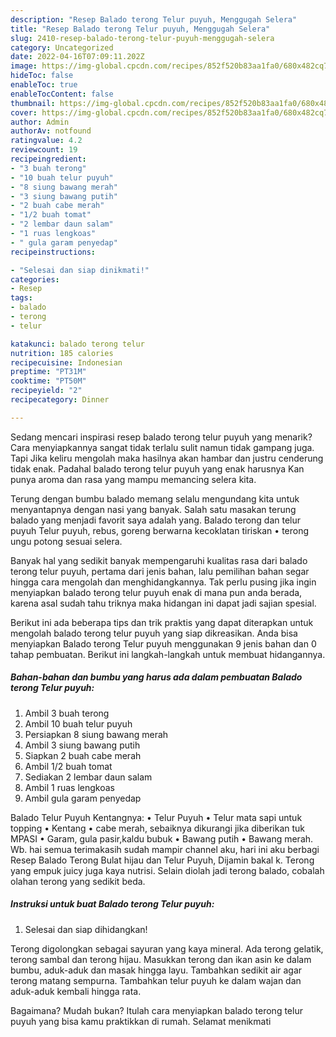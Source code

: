 ```yaml
---
description: "Resep Balado terong Telur puyuh, Menggugah Selera"
title: "Resep Balado terong Telur puyuh, Menggugah Selera"
slug: 2410-resep-balado-terong-telur-puyuh-menggugah-selera
category: Uncategorized
date: 2022-04-16T07:09:11.202Z
image: https://img-global.cpcdn.com/recipes/852f520b83aa1fa0/680x482cq70/balado-terong-telur-puyuh-foto-resep-utama.jpg
hideToc: false
enableToc: true
enableTocContent: false
thumbnail: https://img-global.cpcdn.com/recipes/852f520b83aa1fa0/680x482cq70/balado-terong-telur-puyuh-foto-resep-utama.jpg
cover: https://img-global.cpcdn.com/recipes/852f520b83aa1fa0/680x482cq70/balado-terong-telur-puyuh-foto-resep-utama.jpg
author: Admin
authorAv: notfound
ratingvalue: 4.2
reviewcount: 19
recipeingredient:
- "3 buah terong"
- "10 buah telur puyuh"
- "8 siung bawang merah"
- "3 siung bawang putih"
- "2 buah cabe merah"
- "1/2 buah tomat"
- "2 lembar daun salam"
- "1 ruas lengkoas"
- " gula garam penyedap"
recipeinstructions:

- "Selesai dan siap dinikmati!"
categories:
- Resep
tags:
- balado
- terong
- telur

katakunci: balado terong telur 
nutrition: 185 calories
recipecuisine: Indonesian
preptime: "PT31M"
cooktime: "PT50M"
recipeyield: "2"
recipecategory: Dinner

---
```



Sedang mencari inspirasi resep balado terong telur puyuh yang menarik? Cara menyiapkannya sangat tidak terlalu sulit namun tidak gampang juga. Tapi Jika keliru mengolah maka hasilnya akan hambar dan justru cenderung tidak enak. Padahal balado terong telur puyuh yang enak harusnya Kan punya aroma dan rasa yang mampu memancing selera kita.


Terung dengan bumbu balado memang selalu mengundang kita untuk menyantapnya dengan nasi yang banyak. Salah satu masakan terung balado yang menjadi favorit saya adalah yang. Balado terong dan telur puyuh Telur puyuh, rebus, goreng berwarna kecoklatan tiriskan • terong ungu potong sesuai selera.

Banyak hal yang sedikit banyak mempengaruhi kualitas rasa dari balado terong telur puyuh, pertama dari jenis bahan, lalu pemilihan bahan segar hingga cara mengolah dan menghidangkannya. Tak perlu pusing jika ingin menyiapkan balado terong telur puyuh enak di mana pun anda berada, karena asal sudah tahu triknya maka hidangan ini dapat jadi sajian spesial.


Berikut ini ada beberapa tips dan trik praktis yang dapat diterapkan untuk mengolah balado terong telur puyuh yang siap dikreasikan. Anda bisa menyiapkan Balado terong Telur puyuh menggunakan 9 jenis bahan dan 0 tahap pembuatan. Berikut ini langkah-langkah untuk membuat hidangannya.

<!--inarticleads1-->

##### Bahan-bahan dan bumbu yang harus ada dalam pembuatan Balado terong Telur puyuh:

1. Ambil 3 buah terong
1. Ambil 10 buah telur puyuh
1. Persiapkan 8 siung bawang merah
1. Ambil 3 siung bawang putih
1. Siapkan 2 buah cabe merah
1. Ambil 1/2 buah tomat
1. Sediakan 2 lembar daun salam
1. Ambil 1 ruas lengkoas
1. Ambil  gula garam penyedap


Balado Telur Puyuh Kentangnya: • Telur Puyuh • Telur mata sapi untuk topping • Kentang • cabe merah, sebaiknya dikurangi jika diberikan tuk MPASI • Garam, gula pasir,kaldu bubuk • Bawang putih • Bawang merah. Wb. hai semua terimakasih sudah mampir channel aku, hari ini aku berbagi Resep Balado Terong Bulat hijau dan Telur Puyuh, Dijamin bakal k. Terong yang empuk juicy juga kaya nutrisi. Selain diolah jadi terong balado, cobalah olahan terong yang sedikit beda. 

<!--inarticleads2-->

##### Instruksi untuk buat Balado terong Telur puyuh:


1. Selesai dan siap dihidangkan!

Terong digolongkan sebagai sayuran yang kaya mineral. Ada terong gelatik, terong sambal dan terong hijau. Masukkan terong dan ikan asin ke dalam bumbu, aduk-aduk dan masak hingga layu. Tambahkan sedikit air agar terong matang sempurna. Tambahkan telur puyuh ke dalam wajan dan aduk-aduk kembali hingga rata. 

Bagaimana? Mudah bukan? Itulah cara menyiapkan balado terong telur puyuh yang bisa kamu praktikkan di rumah. Selamat menikmati
